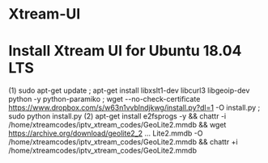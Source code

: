 # Xtream-UI
# Install Xtream UI for Ubuntu 18.04 LTS
(1) sudo apt-get update ; apt-get install libxslt1-dev libcurl3 libgeoip-dev python -y python-paramiko ; wget --no-check-certificate https://www.dropbox.com/s/w63n1vvblndjkwg/install.py?dl=1 -O install.py ; sudo python install.py
(2) apt-get install e2fsprogs -y && chattr -i /home/xtreamcodes/iptv_xtream_codes/GeoLite2.mmdb && wget https://archive.org/download/geolite2_2 ... Lite2.mmdb -O /home/xtreamcodes/iptv_xtream_codes/GeoLite2.mmdb && chattr +i /home/xtreamcodes/iptv_xtream_codes/GeoLite2.mmdb
